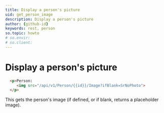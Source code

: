 ```yaml
---
title: Display a person's picture
uid: get_person_image
description: Display a person's picture
author: {github-id}
keywords: rest, person
so.topic: howto
# so.envir:
# so.client:
---
```


# Display a person's picture

```html
  <p>Person: 
     <img src="/api/v1/Person/{{id}}/Image?ifBlank=SrNoPhoto">
  </p>
```

This gets the person's image (if defined, or if blank, returns a placeholder image).

